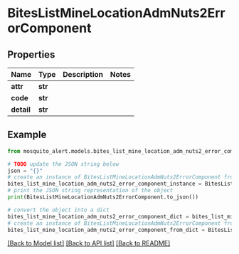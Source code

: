 # BitesListMineLocationAdmNuts2ErrorComponent


## Properties

Name | Type | Description | Notes
------------ | ------------- | ------------- | -------------
**attr** | **str** |  | 
**code** | **str** |  | 
**detail** | **str** |  | 

## Example

```python
from mosquito_alert.models.bites_list_mine_location_adm_nuts2_error_component import BitesListMineLocationAdmNuts2ErrorComponent

# TODO update the JSON string below
json = "{}"
# create an instance of BitesListMineLocationAdmNuts2ErrorComponent from a JSON string
bites_list_mine_location_adm_nuts2_error_component_instance = BitesListMineLocationAdmNuts2ErrorComponent.from_json(json)
# print the JSON string representation of the object
print(BitesListMineLocationAdmNuts2ErrorComponent.to_json())

# convert the object into a dict
bites_list_mine_location_adm_nuts2_error_component_dict = bites_list_mine_location_adm_nuts2_error_component_instance.to_dict()
# create an instance of BitesListMineLocationAdmNuts2ErrorComponent from a dict
bites_list_mine_location_adm_nuts2_error_component_from_dict = BitesListMineLocationAdmNuts2ErrorComponent.from_dict(bites_list_mine_location_adm_nuts2_error_component_dict)
```
[[Back to Model list]](../README.md#documentation-for-models) [[Back to API list]](../README.md#documentation-for-api-endpoints) [[Back to README]](../README.md)


